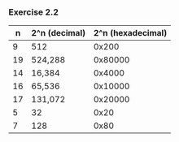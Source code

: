 ### Exercise 2.2
| n       | 2^n (decimal) | 2^n (hexadecimal) |
| ------- | ------------- | ----------------- |
| 9       | 512           | 0x200             |
| 19      | 524,288       | 0x80000           |
| 14      | 16,384        | 0x4000            |
| 16      | 65,536        | 0x10000           |
| 17      | 131,072       | 0x20000           |
| 5       | 32            | 0x20              |
| 7       | 128           | 0x80              |
